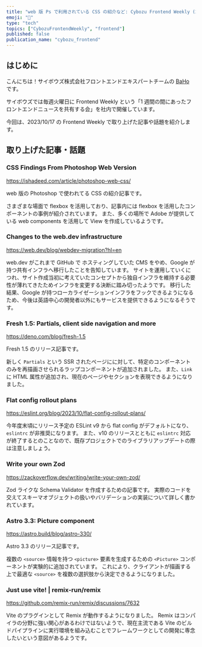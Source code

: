 ```yaml
---
title: "web 版 Ps で利用されている CSS の紹介など: Cybozu Frontend Weekly (2023-10-17号)"
emoji: "🍁"
type: "tech"
topics: ["CybozuFrontendWeekly", "frontend"]
published: false
publication_name: "cybozu_frontend"
---
```


## はじめに

こんにちは！サイボウズ株式会社フロントエンドエキスパートチームの [BaHo](https://twitter.com/b4h0_c4t) です。

サイボウズでは毎週火曜日に Frontend Weekly という「1 週間の間にあったフロントエンドニュースを共有する会」を社内で開催しています。

今回は、2023/10/17 の Frontend Weekly で取り上げた記事や話題を紹介します。

## 取り上げた記事・話題

### CSS Findings From Photoshop Web Version

https://ishadeed.com/article/photoshop-web-css/

web 版の Photoshop で使われてる CSS の紹介記事です。

さまざまな場面で flexbox を活用しており、記事内には flexbox を活用したコンポーネントの事例が紹介されています。
また、多くの場所で Adobe が提供している web components を活用して View を作成しているようです。

### Changes to the web.dev infrastructure

https://web.dev/blog/webdev-migration?hl=en

web.dev がこれまで GitHub で ホスティングしていた CMS をやめ、Google が持つ共有インフラへ移行したことを告知しています。
サイトを運用していくにつれ、サイト作成当初に考えていたコンセプトから独自インフラを維持する必要性が薄れてきたためインフラを変更する決断に踏み切ったようです。
移行した結果、Google が持つローカライゼーションインフラをフックできるようになるため、今後は英語中心の開発者以外にもサービスを提供できるようになるそうです。

### Fresh 1.5: Partials, client side navigation and more

https://deno.com/blog/fresh-1.5

Fresh 1.5 のリリース記事です。

新しく `Partials` という SSR されたページにに対して、特定のコンポーネントのみを再描画させられるラップコンポーネントが追加されました。
また、`Link`に HTML 属性が追加され、現在のページやセクションを表現できるようになりました。

### Flat config rollout plans

https://eslint.org/blog/2023/10/flat-config-rollout-plans/

今年度末頃にリリース予定の ESLint v9 から flat config がデフォルトになり、`eslintrc` が非推奨になります。
また、v10 のリリースとともに `eslintrc` 対応が終了するとのことなので、既存プロジェクトでのライブラリアップデートの際は注意しましょう。

### Write your own Zod

https://zackoverflow.dev/writing/write-your-own-zod/

Zod ライクな Schema Validator を作成するための記事です。
実際のコードを交えてスキーマオブジェクトの扱いやバリデーションの実装について詳しく書かれています。

### Astro 3.3: Picture component

https://astro.build/blog/astro-330/

Astro 3.3 のリリース記事です。

複数の `<source>` 情報を持つ `<picture>` 要素を生成するための `<Picture>` コンポーネントが実験的に追加されています。
これにより、クライアントが描画する上で最適な `<source>` を複数の選択肢から決定できるようになりました。

### Just use vite! | remix-run/remix

https://github.com/remix-run/remix/discussions/7632

Vite のプラグインとして Remix が動作するようになりました。
Remix はコンパイラの分野に強い関心があるわけではないようで、現在主流である Vite のビルドパイプラインに実行環境を組み込むことでフレームワークとしての開発に専念したいという意図があるようです。
